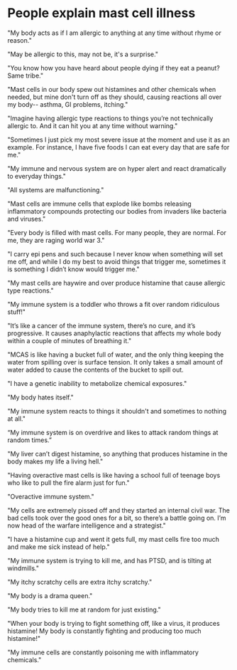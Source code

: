 [//]: # (
source: jph
tags: quotations
)

# People explain mast cell illness

"My body acts as if I am allergic to anything at any time without rhyme or reason."

"May be allergic to this, may not be, it's a surprise."

"You know how you have heard about people dying if they eat a peanut? Same tribe."

"Mast cells in our body spew out histamines and other chemicals when needed, but mine don't turn off as they should, causing reactions all over my body-- asthma, GI problems, itching."

"Imagine having allergic type reactions to things you’re not technically allergic to. And it can hit you at any time without warning."

"Sometimes I just pick my most severe issue at the moment and use it as an example. For instance, I have five foods I can eat every day that are safe for me."

"My immune and nervous system are on hyper alert and react dramatically to everyday things."

"All systems are malfunctioning."

"Mast cells are immune cells that explode like bombs releasing inflammatory compounds protecting our bodies from invaders like bacteria and viruses."

"Every body is filled with mast cells. For many people, they are normal. For me, they are raging world war 3."

"I carry epi pens and such because I never know when something will set me off, and while I do my best to avoid things that trigger me, sometimes it is something I didn’t know would trigger me."

"My mast cells are haywire and over produce histamine that cause allergic type reactions."

"My immune system is a toddler who throws a fit over random ridiculous stuff!"

"It’s like a cancer of the immune system, there’s no cure, and it’s progressive. It causes anaphylactic reactions that affects my whole body within a couple of minutes of breathing it."

"MCAS is like having a bucket full of water, and the only thing keeping the water from spilling over is surface tension. It only takes a small amount of water added to cause the contents of the bucket to spill out.

"I have a genetic inability to metabolize chemical exposures."

"My body hates itself."

"My immune system reacts to things it shouldn't and sometimes to nothing at all."

“My immune system is on overdrive and likes to attack random things at random times.”

"My liver can’t digest histamine, so anything that produces histamine in the body makes my life a living hell."

"Having overactive mast cells is like having a school full of teenage boys who like to pull the fire alarm just for fun."

"Overactive immune system."

"My cells are extremely pissed off and they started an internal civil war. The bad cells took over the good ones for a bit, so there’s a battle going on. I’m now head of the warfare intelligence and a strategist."


"I have a histamine cup and went it gets full, my mast cells fire too much and make me sick instead of help."


"My immune system is trying to kill me, and has PTSD, and is tilting at windmills."

"My itchy scratchy cells are extra itchy scratchy."

"My body is a drama queen."


"My body tries to kill me at random for just existing."

"When your body is trying to fight something off, like a virus, it produces histamine! My body is constantly fighting and producing too much histamine!"

"My immune cells are constantly poisoning me with inflammatory chemicals."
